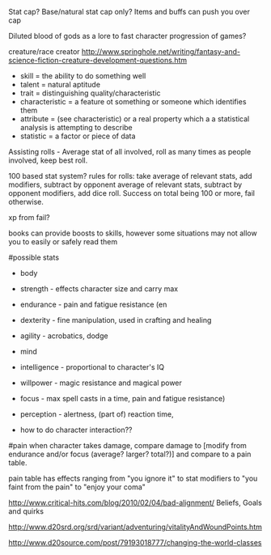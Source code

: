 Stat cap?
Base/natural stat cap only? Items and buffs can push you over cap

Diluted blood of gods as a lore to fast character progression of games?

creature/race creator http://www.springhole.net/writing/fantasy-and-science-fiction-creature-development-questions.htm

* skill = the ability to do something well
* talent = natural aptitude
* trait = distinguishing quality/characteristic
* characteristic = a feature ot something or someone which identifies them
* attribute = (see characteristic) or a real property which a a statistical analysis is attempting to describe
* statistic = a factor or piece of data

Assisting rolls - Average stat of all involved, roll as many times as people involved, keep best roll.

100 based stat system?
rules for rolls: take average of relevant stats, add modifiers, subtract by opponent average of relevant stats, subtract by opponent modifiers, add dice roll. Success on total being 100 or more, fail otherwise.

xp from fail?

books can provide boosts to skills, however some situations may not allow you to easily or safely read them

#possible stats
* body
 * strength - effects character size and carry max
 * endurance - pain and fatigue resistance (en
 * dexterity - fine manipulation, used in crafting and healing
 * agility - acrobatics, dodge
* mind
 * intelligence - proportional to character's IQ
 * willpower - magic resistance and magical power
 * focus - max spell casts in a time, pain and fatigue resistance)
 * perception - alertness, (part of) reaction time, 

* how to do character interaction??

#pain
when character takes damage, compare damage to [modify from endurance and/or focus (average? larger? total?)] and compare to a pain table.

pain table has effects ranging from "you ignore it" to stat modifiers to "you faint from the pain" to "enjoy your coma"

http://www.critical-hits.com/blog/2010/02/04/bad-alignment/
Beliefs, Goals and quirks

http://www.d20srd.org/srd/variant/adventuring/vitalityAndWoundPoints.htm

http://www.d20source.com/post/79193018777/changing-the-world-classes

